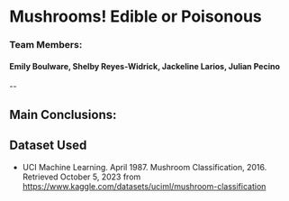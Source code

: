 # Mushrooms! Edible or Poisonous

### Team Members:
#### Emily Boulware, Shelby Reyes-Widrick, Jackeline Larios, Julian Pecino
--



## Main Conclusions:


## Dataset Used
* UCI Machine Learning. April 1987. Mushroom Classification, 2016. Retrieved October 5, 2023 from https://www.kaggle.com/datasets/uciml/mushroom-classification
